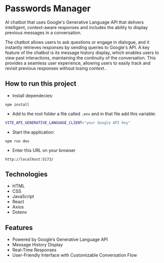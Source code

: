 # Passwords Manager
<p>AI chatbot that uses Google's Generative Language API that delivers intelligent, context-aware responses and includes the ability to display previous messages in a conversation.</p>
<p> The chatbot allows users to ask questions or engage in dialogue, and it instantly retrieves responses by sending queries to Google's API. A key feature of the chatbot is its message history display, which enables users to view past interactions, maintaining the continuity of the conversation. This provides a seamless user experience, allowing users to easily track and revisit previous responses without losing context..</p>

## How to run this project

- Install dependecies:
<pre><code>npm install</code></pre>

- Add to the root folder a file called ```.env``` and in that file add this variable: 
 ```bash
VITE_API_GENERATIVE_LANGUAGE_CLIENT="your Google API key"
  ```

- Start the application:
<pre><code>npm run dev</code></pre>

- Enter this URL on your browser
<pre><code>http://localhost:5173/</code></pre>

## Technologies
- HTML
- CSS
- JavaScript
- React
- Axios
- Dotenv


## Features
- Powered by Google’s Generative Language API
- Message History Display
- Real-Time Responses
- User-Friendly Interface with Customizable Conversation Flow

